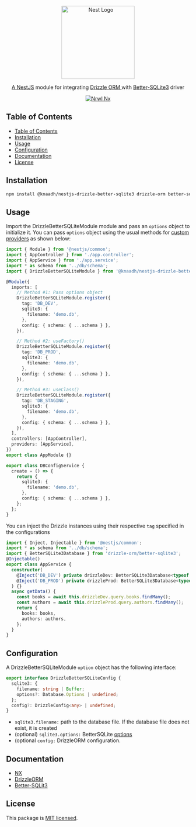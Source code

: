 <p align="center">
  <a href="https://nestjs.com/" target="blank"><img src="https://nestjs.com/img/logo.svg" width="200" alt="Nest Logo" /></a>
</p>

<p align="center">
 <a href="https://nestjs.com/" target="blank">A NestJS</a> module for integrating  <a href="https://orm.drizzle.team" target="blank">Drizzle ORM </a> with <a href="https://github.com/WiseLibs/better-sqlite3" target="blank">Better-SQLite3</a> driver
</p>

<p align="center">
  <a href="https://nx.dev/" target="blank"><img src="https://img.shields.io/badge/built%20with-Nx-orange?style=for-the-badge" alt="Nrwl Nx" /></a>
</p>

## Table of Contents

- [Table of Contents](#table-of-contents)
- [Installation](#installation)
- [Usage](#usage)
- [Configuration](#configuration)
- [Documentation](#documentation)
- [License](#license)

## Installation

```bash
npm install @knaadh/nestjs-drizzle-better-sqlite3 drizzle-orm better-sqlite3
```

## Usage

Import the DrizzleBetterSQLiteModule module and pass an `options` object to initialize it. You can pass `options` object using the usual methods for [custom providers](https://docs.nestjs.com/fundamentals/custom-providers) as shown below:

```typescript
import { Module } from '@nestjs/common';
import { AppController } from './app.controller';
import { AppService } from './app.service';
import * as schema from '../db/schema';
import { DrizzleBetterSQLiteModule } from '@knaadh/nestjs-drizzle-better-sqlite3';

@Module({
  imports: [
    // Method #1: Pass options object
    DrizzleBetterSQLiteModule.register({
      tag: 'DB_DEV',
      sqlite3: {
        filename: 'demo.db',
      },
      config: { schema: { ...schema } },
    }),

    // Method #2: useFactory()
    DrizzleBetterSQLiteModule.register({
      tag: 'DB_PROD',
      sqlite3: {
        filename: 'demo.db',
      },
      config: { schema: { ...schema } },
    }),

    // Method #3: useClass()
    DrizzleBetterSQLiteModule.register({
      tag: 'DB_STAGING',
      sqlite3: {
        filename: 'demo.db',
      },
      config: { schema: { ...schema } },
    }),
  ],
  controllers: [AppController],
  providers: [AppService],
})
export class AppModule {}
```

```typescript
export class DBConfigService {
  create = () => {
    return {
      sqlite3: {
        filename: 'demo.db',
      },
      config: { schema: { ...schema } },
    };
  };
}
```

You can inject the Drizzle instances using their respective `tag` specified in the configurations

```typescript
import { Inject, Injectable } from '@nestjs/common';
import * as schema from '../db/schema';
import { BetterSQLite3Database } from 'drizzle-orm/better-sqlite3';
@Injectable()
export class AppService {
  constructor(
    @Inject('DB_DEV') private drizzleDev: BetterSQLite3Database<typeof schema>,
    @Inject('DB_PROD') private drizzleProd: BetterSQLite3Database<typeof schema>
  ) {}
  async getData() {
    const books = await this.drizzleDev.query.books.findMany();
    const authors = await this.drizzleProd.query.authors.findMany();
    return {
      books: books,
      authors: authors,
    };
  }
}
```

## Configuration

A DrizzleBetterSQLiteModule `option` object has the following interface:

```typescript
export interface DrizzleBetterSQLiteConfig {
  sqlite3: {
    filename: string | Buffer;
    options?: Database.Options | undefined;
  };
  config?: DrizzleConfig<any> | undefined;
}
```

- `sqlite3.filename:` path to the database file. If the database file does not exist, it is created
- (optional) `sqlite3.options:` BetterSQLite [options](https://github.com/WiseLibs/better-sqlite3/blob/master/docs/api.md#new-databasepath-options)
- (optional `config:` DrizzleORM configuration.

## Documentation

- [NX](https://nx.dev/)
- [DrizzleORM](https://orm.drizzle.team/)
- [Better-SQLit3](https://github.com/WiseLibs/better-sqlite3)

## License

This package is [MIT licensed](LICENSE).
